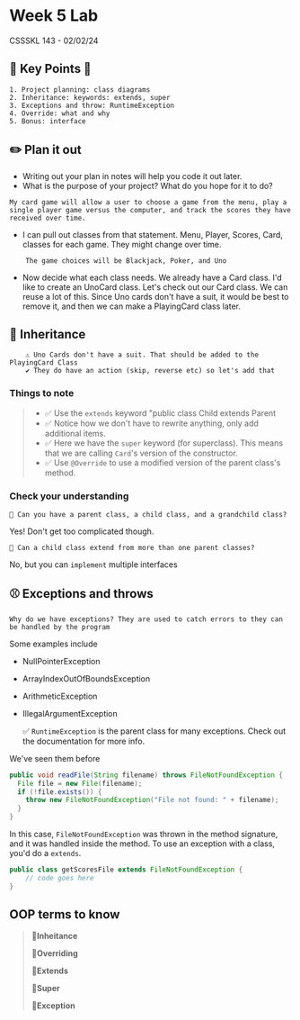 # Week 5 Lab

CSSSKL 143 - 02/02/24

## 🔑 Key Points 🔑

    1. Project planning: class diagrams
    2. Inheritance: keywords: extends, super 
    3. Exceptions and throw: RuntimeException
    4. Override: what and why
    5. Bonus: interface

## ✏️ Plan it out

* Writing out your plan in notes will help you code it out later.
* What is the purpose of your project? What do you hope for it to do?

```
My card game will allow a user to choose a game from the menu, play a single player game versus the computer, and track the scores they have received over time.
```

* I can pull out classes from that statement. Menu, Player, Scores, Card, classes for each game. They might change over time.

```
    The game choices will be Blackjack, Poker, and Uno
```

* Now decide what each class needs. We already have a Card class. I'd like to create an UnoCard class. Let's check out our Card class. We can reuse a lot of this. Since Uno cards don't have a suit, it would be best to remove it, and then we can make a PlayingCard class later.

## 👑 Inheritance

```
    ⚠️ Uno Cards don't have a suit. That should be added to the PlayingCard Class
    ✔️ They do have an action (skip, reverse etc) so let's add that
```

### Things to note

> * ✅ Use the ```extends``` keyword "public class Child extends Parent
> * ✅ Notice how we don't have to rewrite anything, only add additional items.
> * ✅ Here we have the ```super``` keyword (for superclass). This means that we are calling ```Card```'s version of the constructor.
> * ✅ Use ```@Override``` to use a modified version of the parent class's method.

### Check your understanding
    🤔 Can you have a parent class, a child class, and a grandchild class?
Yes! Don't get too complicated though. 

    🤔 Can a child class extend from more than one parent classes?
No, but you can ```implement``` multiple interfaces

## ⚾ Exceptions and throws

    Why do we have exceptions? They are used to catch errors to they can be handled by the program
Some examples include
* NullPointerException
* ArrayIndexOutOfBoundsException
* ArithmeticException
* IllegalArgumentException

    ✅ `RuntimeException` is the parent class for many exceptions. Check out the documentation for more info.

We've seen them before
```java
public void readFile(String filename) throws FileNotFoundException {
  File file = new File(filename);
  if (!file.exists()) {
    throw new FileNotFoundException("File not found: " + filename);
  }
}
```

In this case, `FileNotFoundException` was thrown in the method signature, and it was handled inside the method. To use an exception with a class, you'd do a `extends`.

```java
public class getScoresFile extends FileNotFoundException {
    // code goes here
}
```

## OOP terms to know

> 📝**Inheitance**
>
> 📝**Overriding**
>
> 📝**Extends**
>
> 📝**Super**
>
> 📝**Exception**
